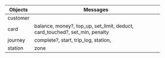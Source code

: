 Objects  | Messages
-------------     |     -------------
customer          |
card              | balance, money?, top_up, set_limit, deduct, card_touched?, set_min, penalty
journey           | complete?, start, trip_log, station,
station           | zone
